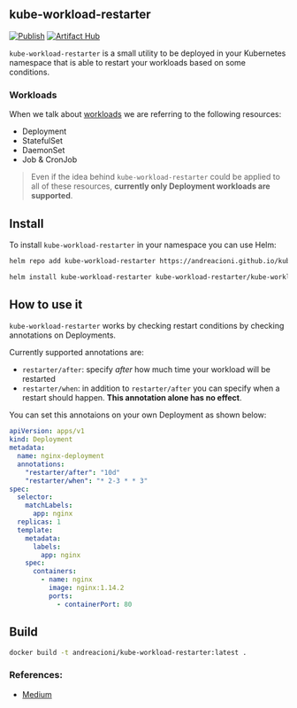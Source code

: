 ## kube-workload-restarter

[![Publish](https://github.com/andreacioni/kube-workload-restarter/actions/workflows/main.yml/badge.svg)](https://github.com/andreacioni/kube-workload-restarter/actions/workflows/main.yml) [![Artifact Hub](https://img.shields.io/endpoint?url=https://artifacthub.io/badge/repository/kube-workload-restarter)](https://artifacthub.io/packages/search?repo=kube-workload-restarter)

`kube-workload-restarter` is a small utility to be deployed in your Kubernetes namespace that is able to restart your workloads based on some conditions.

### Workloads

When we talk about [workloads](https://kubernetes.io/docs/concepts/workloads/) we are referring to the following resources:

- Deployment
- StatefulSet
- DaemonSet
- Job & CronJob

> Even if the idea behind `kube-workload-restarter` could be applied to all of these resources, **currently only Deployment workloads are supported**.

## Install

To install `kube-workload-restarter` in your namespace you can use Helm:

```bash
helm repo add kube-workload-restarter https://andreacioni.github.io/kube-workload-restarter/

helm install kube-workload-restarter kube-workload-restarter/kube-workload-restarter --version <latest_version_here>
```

## How to use it

`kube-workload-restarter` works by checking restart conditions by checking annotations on Deployments.

Currently supported annotations are:

- `restarter/after`: specify _after_ how much time your workload will be restarted
- `restarter/when`: in addition to `restarter/after` you can specify when a restart should happen. **This annotation alone has no effect**.

You can set this annotaions on your own Deployment as shown below:

```yaml
apiVersion: apps/v1
kind: Deployment
metadata:
  name: nginx-deployment
  annotations:
    "restarter/after": "10d"
    "restarter/when": "* 2-3 * * 3"
spec:
  selector:
    matchLabels:
      app: nginx
  replicas: 1
  template:
    metadata:
      labels:
        app: nginx
    spec:
      containers:
        - name: nginx
          image: nginx:1.14.2
          ports:
            - containerPort: 80
```

## Build

```bash
docker build -t andreacioni/kube-workload-restarter:latest .
```

### References:

 - [Medium](https://medium.com/@andrea_cioni/how-to-schedule-safe-kubernetes-replicasets-restart-7c60adf6331f)
